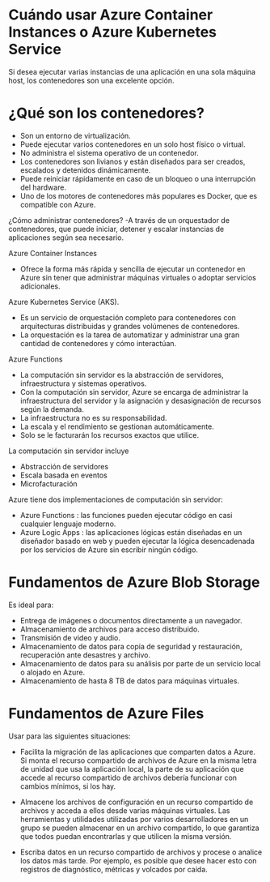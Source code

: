 # Cuándo usar Azure Container Instances o Azure Kubernetes Service

Si desea ejecutar varias instancias de una aplicación en una sola máquina host, los contenedores son una excelente opción.

# ¿Qué son los contenedores?
- Son un entorno de virtualización. 
- Puede ejecutar varios contenedores en un solo host físico o virtual.
- No administra el sistema operativo de un contenedor.
- Los contenedores son livianos y están diseñados para ser creados, escalados y detenidos dinámicamente.
- Puede reiniciar rápidamente en caso de un bloqueo o una interrupción del hardware.
- Uno de los motores de contenedores más populares es Docker, que es compatible con Azure.

¿Cómo administrar contenedores?
-A través de un orquestador de contenedores, que puede iniciar, detener y escalar instancias de aplicaciones según sea necesario.

Azure Container Instances 
- Ofrece la forma más rápida y sencilla de ejecutar un contenedor en Azure sin tener que administrar máquinas virtuales o adoptar servicios adicionales.

Azure Kubernetes Service (AKS).
- Es un servicio de orquestación completo para contenedores con arquitecturas distribuidas y grandes volúmenes de contenedores.
- La orquestación es la tarea de automatizar y administrar una gran cantidad de contenedores y cómo interactúan.


Azure Functions
- La computación sin servidor es la abstracción de servidores, infraestructura y sistemas operativos. 
- Con la computación sin servidor, Azure se encarga de administrar la infraestructura del servidor y la asignación y desasignación de recursos según la demanda. 
- La infraestructura no es su responsabilidad. 
- La escala y el rendimiento se gestionan automáticamente. 
- Solo se le facturarán los recursos exactos que utilice.

La computación sin servidor incluye
- Abstracción de servidores
- Escala basada en eventos 
- Microfacturación

Azure tiene dos implementaciones de computación sin servidor:

- Azure Functions : las funciones pueden ejecutar código en casi cualquier lenguaje moderno.
- Azure Logic Apps : las aplicaciones lógicas están diseñadas en un diseñador basado en web y pueden ejecutar la lógica desencadenada por los servicios de Azure sin escribir ningún código.

# Fundamentos de Azure Blob Storage
 Es ideal para:
- Entrega de imágenes o documentos directamente a un navegador.
- Almacenamiento de archivos para acceso distribuido.
- Transmisión de video y audio.
- Almacenamiento de datos para copia de seguridad y restauración, recuperación ante desastres y archivo.
- Almacenamiento de datos para su análisis por parte de un servicio local o alojado en Azure.
- Almacenamiento de hasta 8 TB de datos para máquinas virtuales.

# Fundamentos de Azure Files
Usar para las siguientes situaciones:

- Facilita la migración de las aplicaciones que comparten datos a Azure. Si monta el recurso compartido de archivos de Azure en la misma letra de unidad que usa la aplicación local, la parte de su aplicación que accede al recurso compartido de archivos debería funcionar con cambios mínimos, si los hay.

- Almacene los archivos de configuración en un recurso compartido de archivos y acceda a ellos desde varias máquinas virtuales. Las herramientas y utilidades utilizadas por varios desarrolladores en un grupo se pueden almacenar en un archivo compartido, lo que garantiza que todos puedan encontrarlas y que utilicen la misma versión.

- Escriba datos en un recurso compartido de archivos y procese o analice los datos más tarde. Por ejemplo, es posible que desee hacer esto con registros de diagnóstico, métricas y volcados por caída.
